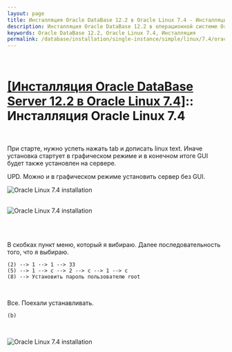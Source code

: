 ```yaml
---
layout: page
title: Инсталляция Oracle DataBase 12.2 в Oracle Linux 7.4 - Инсталляция Oracle Linux 7.4
description: Инсталляция Oracle DataBase 12.2 в операционной системе Oracle Linux 7.4 - Инсталляция Oracle Linux 7.4
keywords: Oracle DataBase 12.2, Oracle Linux 7.4, Инсталляция
permalink: /database/installation/single-instance/simple/linux/7.4/oracle/12.2/oel-7.4-installation/
---
```


<br/>

# <a href="/database/installation/single-instance/simple/linux/7.4/oracle/12.2/">[Инсталляция Oracle DataBase Server 12.2 в Oracle Linux 7.4]</a>:: Инсталляция Oracle Linux 7.4

<br/>

При старте, нужно успеть нажать tab и дописать linux text. Иначе установка стартует в графическом режиме и в конечном итоге GUI будет также установлен на сервере.

UPD. Можно и в графическом режиме установить сервер без GUI.

<img src="//img.oracledba.net/01-database/02-installation/01-single-instance/01-simple/02-linux/7.4/oracle/12.2/01-oel-7.4-installation/oel-7.4-installation-01.png" border="0" alt="Oracle Linux 7.4 installation"><br/><br/>

<img src="//img.oracledba.net/01-database/02-installation/01-single-instance/01-simple/02-linux/7.4/oracle/12.2/01-oel-7.4-installation/oel-7.4-installation-02.png" border="0" alt="Oracle Linux 7.4 installation"><br/><br/>

<br/>

В скобках пункт меню, который я вибираю. Далее последовательность того, что я выбираю.

    (2) --> 1 --> 1 --> 33
    (5) --> 1 --> c --> 2 --> c --> 1 --> c
    (8) --> Установить пароль пользователю root

<br/>

Все. Поехали устанавливать.

    (b)

<br/>

<img src="//img.oracledba.net/01-database/02-installation/01-single-instance/01-simple/02-linux/7.4/oracle/12.2/01-oel-7.4-installation/oel-7.4-installation-03.png" border="0" alt="Oracle Linux 7.4 installation"><br/><br/>
